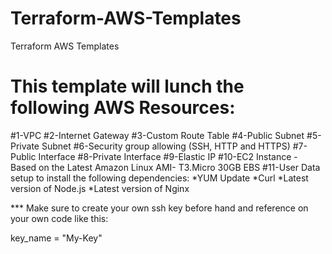 # Terraform-AWS-Templates
Terraform AWS Templates


# This template will lunch the following AWS Resources:

#1-VPC
#2-Internet Gateway
#3-Custom Route Table
#4-Public Subnet
#5-Private Subnet
#6-Security group allowing (SSH, HTTP and HTTPS) 
#7-Public Interface
#8-Private Interface
#9-Elastic IP
#10-EC2 Instance - Based on the Latest Amazon Linux AMI- T3.Micro 30GB EBS 
#11-User Data setup to install the following dependencies:
   *YUM Update
   *Curl
   *Latest version of Node.js
   *Latest version of Nginx
   
   *** Make sure to create your own ssh key before hand and reference on your own code like this:
   
   key_name          = "My-Key"
 
   
